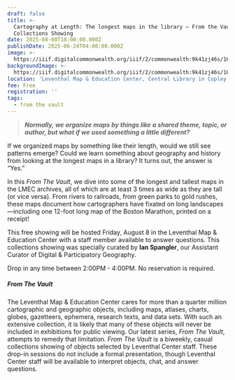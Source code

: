 ```yaml
---
draft: false
title: >-
  Cartography at Length: The longest maps in the library — From the Vault
  Collections Showing
date: 2025-08-08T18:00:00.000Z
publishDate: 2025-06-24T04:00:00.000Z
image: >-
  https://iiif.digitalcommonwealth.org/iiif/2/commonwealth:9k41zj46s/167,215,7504,1558/1600,/0/default.jpg
backgroundImage: >-
  https://iiif.digitalcommonwealth.org/iiif/2/commonwealth:9k41zj46s/167,215,7504,1558/1600,/0/default.jpg
location: 'Leventhal Map & Education Center, Central Library in Copley Square'
fee: Free
registration: ''
tags:
  - from the vault
---
```


> ***Normally, we organize maps by things like a shared theme, topic, or author, but what if we used something a little different?***

If we organized maps by something like their length, would we still see patterns emerge? Could we learn something about geography and history from looking at the longest maps in a library? It turns out, the answer is “Yes.” 

In this *From The Vault*, we dive into some of the longest and tallest maps in the LMEC archives, all of which are at least 3 times as wide as they are tall (or vice versa). From rivers to railroads, from green parks to gold rushes, these maps document how cartographers have fixated on long landscapes—including one 12-foot long map of the Boston Marathon, printed on a receipt!

This free showing will be hosted Friday, August 8 in the Leventhal Map & Education Center with a staff member available to answer questions. This collections showing was specially curated by **Ian Spangler**, our Assistant Curator of Digital & Participatory Geography.

Drop in any time between 2:00PM - 4:00PM. No reservation is required.

##### ***From The Vault***

The Leventhal Map & Education Center cares for more than a quarter million cartographic and geographic objects, including maps, atlases, charts, globes, gazetteers, ephemera, research texts, and data sets. With such an extensive collection, it is likely that many of these objects will never be included in exhibitions for public viewing. Our latest series, *From The Vault*, attempts to remedy that limitation. *From The Vault* is a biweekly, casual collections showing of objects selected by Leventhal Center staff. These drop-in sessions do not include a formal presentation, though Leventhal Center staff will be available to interpret objects, chat, and answer questions.
